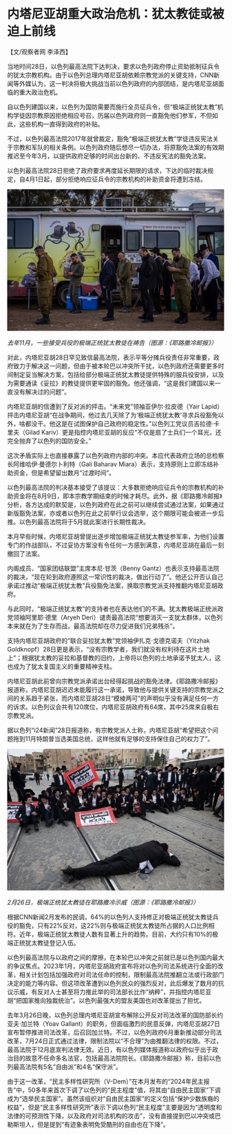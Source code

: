 # 内塔尼亚胡重大政治危机：犹太教徒或被迫上前线

【文/观察者网 李泽西】

当地时间28日，以色列最高法院下达判决，要求以色列政府停止资助抵制征兵令的犹太宗教机构。由于以色列总理内塔尼亚胡依赖宗教党派的关键支持，CNN新闻等外媒认为，这一判决将极大挑战当前以色列政府的内部团结，是内塔尼亚胡面临的重大政治危机。

自以色列建国以来，以色列为国防需要而施行全员征兵令，但“极端正统犹太教”机构学徒因宗教原因拒绝相应号召，历届以色列政府则一直豁免他们参军，不但如此，这些机构一直得到政府的补贴。

不过，以色列最高法院2017年就曾裁定，豁免“极端正统犹太教”学徒违反宪法关于宗教和军队的相关条例。以色列政府随后想尽一切办法，将原豁免法案的有效期推迟至今年3月，以提供政府足够的时间出台新的、不违反宪法的豁免法案。

以色列最高法院28日拒绝了政府要求再度延长期限的请求，下达的临时裁决规定，自4月1日起，部分拒绝响应征兵令的宗教机构的补助资金将遭到冻结。

![d3ef7ec0131e2f904e1fa4099da3bffb.jpg](https://raw.githubusercontent.com/qqhsx/qqnews_image/main/2024/03/29/内塔尼亚胡重大政治危机：犹太教徒或被迫上前线/d3ef7ec0131e2f904e1fa4099da3bffb.jpg)

_去年11月，一些接受兵役的极端正统犹太教徒在祷告（图源：《耶路撒冷邮报》）_

对此，内塔尼亚胡28日罕见致信最高法院，表示平等分摊兵役责任非常重要，政府致力于解决这一问题，但由于被本轮巴以冲突所干扰，以色列政府还需要更多时间制定妥当解决方案，包括给部分极端正统犹太教徒提供特殊的服兵役安排，以及为需要通读《妥拉》的教徒提供更牢固的豁免。他还强调，“这是我们建国以来一直没有解决过的问题”。

内塔尼亚胡的信遭到了反对派的抨击。“未来党”领袖亚伊尔·拉皮德（Yair
Lapid）抨击内塔尼亚胡“在战争期间，他过去几天除了为‘极端正统犹太教’寻求兵役豁免以外，啥都没干。他这是在试图保护自己政府的稳定性。”以色列工党议员吉拉德·卡里夫（Gilad
Kariv）更是指控内塔尼亚胡的反应“不仅是扇了士兵们一个耳光，还完全抛弃了以色列的国防安全。”

这次矛盾实际上也直接暴露了以色列政府内部的冲突。本应代表政府立场的总检察长阿维哈伊·曼德尔卜利特（Gali Baharav
Miara）表示，支持原则上立即冻结补助资金，但是希望留出数月“过渡时间”。

以色列最高法院的判决基本接受了该提议：大多数拒绝响应征兵令的宗教机构的补助资金将在8月9日，即本宗教学期结束的时候才耗尽。此外，据《耶路撒冷邮报》分析，各方达成的默契是，以色列政府在此之前可以继续尝试通过法案，如果通过新版豁免法案，亦或者以色列在此之前举行议会选举，这个期限可能会被进一步后推。以色列最高法院将于5月就此案进行长期性裁决。

本月早些时候，内塔尼亚胡曾提出逐步增加极端正统犹太教徒参军率，为他们设置专门的作战部队，不过妥协方案没有令任何一方感到满意，内塔尼亚胡在最后一刻撤回了法案。

内阁成员、“国家团结联盟”主席本尼·甘茨（Benny
Gantz）也表示支持最高法院的裁决，“现在轮到政府遵照这一常识性的裁决，做出行动了”。他还公开否认自己承诺过推动“极端正统犹太教”兵役豁免法案，换取宗教党派支持推翻内塔尼亚胡政府。

与此同时，“极端正统犹太教”的支持者也在表达他们的不满。犹太教极端正统派政党领袖阿里耶·德里（Aryeh
Deri）谴责最高法院“想要消灭一支犹太群体，以色列本来就在为了生存而战，最高法院却在尽力促进我们兄弟残杀”。

支持内塔尼亚胡政府的“联合妥拉犹太教”党领袖伊扎克·戈德克诺夫（Yitzhak
Goldknopf）28日更是表示，“没有宗教学者，我们就没有权利待在这片土地上”；根据犹太教的妥拉和基督教的旧约，上帝将以色列的土地承诺予犹太人，这也成为了犹太复国主义的重要精神支柱。

内塔尼亚胡此前曾向宗教党派承诺出台经得起挑战的豁免法律。《耶路撒冷邮报》报道称，内塔尼亚胡迟迟未能履行这一承诺，导致他与提供关键支持的宗教党派之间的关系趋于紧张，而内塔尼亚胡28日“模棱两可”的声明似乎没有满足任何一方的诉求。以色列议会共有120席位，内塔尼亚胡政府有64席，其中25席来自极右宗教党派。

据以色列“i24新闻”28日报道称，有宗教党派人士称，内塔尼亚胡“希望把这个问题拖到11月特朗普当选美国总统，这样他就有足够的支持保住自己的权力了”。

![d5e8edf611f3d0c4a725f868379617e8.jpg](https://raw.githubusercontent.com/qqhsx/qqnews_image/main/2024/03/29/内塔尼亚胡重大政治危机：犹太教徒或被迫上前线/d5e8edf611f3d0c4a725f868379617e8.jpg)

_2月26日，极端正统犹太教徒在耶路撒冷示威（图源：《耶路撒冷邮报》）_

根据CNN新闻2月发布的民调，64%的以色列人支持修正对极端正统犹太教徒兵役的豁免，只有22%反对，这22%则与极端正统犹太教徒所占据的人口比例相符。近年，极端正统犹太教徒人数有显著上升的趋势。目前，大约只有10%的极端正统犹太教徒登记入伍。

以色列最高法院与以政府之间的摩擦，在本轮巴以冲突之前就已是以色列国内最大的争议焦点。2023年1月，内塔尼亚胡政府宣布将对以色列司法系统进行全面的改革，相关计划包括加强政府对司法任命的控制，限制最高法院推翻立法或行政部门决定的能力等内容。但这项改革遭到以色列民众的强烈反对，此后爆发了数月的抗议示威，有反对人士甚至将力推此举的司法部长比作“纳粹”，并指控内塔尼亚胡“把国家推向独裁统治”。以色列最强大的盟友美国也对改革提出了担忧。

去年3月26日晚，以色列总理内塔尼亚胡宣布解除公开反对司法改革的国防部长约亚夫·加兰特（Yoav
Gallant）的职务，但面临激烈的民意反弹，内塔尼亚胡27日宣布暂停推进司法改革，后召回加兰特。不过，以色列政府6月重新推动部分司法改革，7月24日正式通过法律，限制法院以“不合理”为由推翻法律的权限。不过，最高法院于12月底宣判法律无效。近日，有以色列媒体报道称以政府似乎出于政治目的故意不任命多名法官，包括最高法院院长。《耶路撒冷邮报》称，目前以色列最高法院有5名“自由派”和4名“保守派”。

由于这一改革，“民主多样性研究所（V-Dem）”在本月发布的“2024年民主报告”中，50多年来首次下调了以色列的“民主程度”值，将其由“自由民主国家”下调成为“选举民主国家”。虽然该组织对“自由民主国家”的定义包括“保护少数族裔的权益”，但是“民主多样性研究所”表示下调以色列“民主程度”主要是因为“透明度和法律的可预测性下降，以及政府对司法机构的攻击”，没有直接提到巴以冲突或巴勒斯坦人，但是提到“有迹象表明免受酷刑的自由也在下降”。

